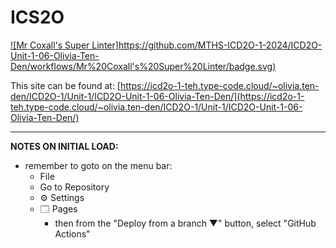 # ICS2O

[![Mr Coxall's Super Linter]https://github.com/MTHS-ICD2O-1-2024/ICD2O-Unit-1-06-Olivia-Ten-Den/workflows/Mr%20Coxall's%20Super%20Linter/badge.svg)](https://github.com/MTHS-ICD2O-1-2024/ICD2O-Unit-1-06-Olivia-Ten-Den/actions)

This site can be found at: [https://icd2o-1-teh.type-code.cloud/~olivia.ten-den/ICD2O-1/Unit-1/ICD2O-Unit-1-06-Olivia-Ten-Den/](https://icd2o-1-teh.type-code.cloud/~olivia.ten-den/ICD2O-1/Unit-1/ICD2O-Unit-1-06-Olivia-Ten-Den/)

---

**NOTES ON INITIAL LOAD:**
- remember to goto on the menu bar:
  - File
  - Go to Repository
  - ⚙ Settings
  - 🗔 Pages
    - then from the "Deploy from a branch ▼" button, select "GitHub Actions"
